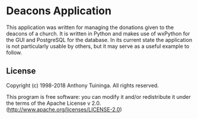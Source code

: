 # Deacons Application

This application was written for managing the donations given to the deacons of
a church. It is written in Python and makes use of wxPython for the GUI and
PostgreSQL for the database. In its current state the application is not
particularly usable by others, but it may serve as a useful example to follow.


## License

Copyright (c) 1998-2018 Anthony Tuininga.  All rights reserved.

This program is free software: you can modify it and/or redistribute it under
the terms of the Apache License v 2.0.
(<http://www.apache.org/licenses/LICENSE-2.0>)

